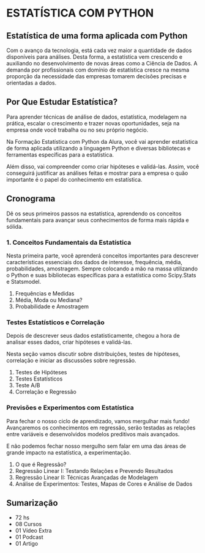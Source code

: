 # ESTATÍSTICA COM PYTHON
## Estatística de uma forma aplicada com Python

Com o avanço da tecnologia, está cada vez maior a quantidade de dados disponíveis para análises. Desta forma, a estatística vem crescendo e auxiliando no desenvolvimento de novas áreas como a Ciência de Dados. A demanda por profissionais com domínio de estatística cresce na mesma proporção da necessidade das empresas tomarem decisões precisas e orientadas a dados.

## Por Que Estudar Estatística?
Para aprender técnicas de análise de dados, estatística, modelagem na prática, escalar o crescimento e trazer novas oportunidades, seja na empresa onde você trabalha ou no seu próprio negócio.

Na Formação Estatística com Python da Alura, você vai aprender estatística de forma aplicada utilizando a linguagem Python e diversas bibliotecas e ferramentas específicas para a estatística.

Além disso, vai compreender como criar hipóteses e validá-las. Assim, você conseguirá justificar as análises feitas e mostrar para a empresa o quão importante é o papel do conhecimento em estatística.


## Cronograma
Dê os seus primeiros passos na estatística, aprendendo os conceitos fundamentais para avançar seus conhecimentos de forma mais rápida e sólida.

### 1. Conceitos Fundamentais da Estatística 

Nesta primeira parte, você aprenderá conceitos importantes para descrever características essenciais dos dados de interesse, frequência, média, probabilidades, amostragem. Sempre colocando a mão na massa utilizando o Python e suas bibliotecas específicas para a estatística como Scipy.Stats e Statsmodel.

1. Frequências e Medidas
2. Média, Moda ou Mediana?
3. Probabilidade e Amostragem

### Testes Estatísticos e Correlação

Depois de descrever seus dados estatisticamente, chegou a hora de analisar esses dados, criar hipóteses e validá-las.

Nesta seção vamos discutir sobre distribuições, testes de hipóteses, correlação e iniciar as discussões sobre regressão.

1. Testes de Hipóteses
2. Testes Estatísticos
3. Teste A/B
4. Correlação e Regressão

### Previsões e Experimentos com Estatística

Para fechar o nosso ciclo de aprendizado, vamos mergulhar mais fundo! Avançaremos os conhecimentos em regressão, serão testadas as relações entre variáveis e desenvolvidos modelos preditivos mais avançados.

E não podemos fechar nosso mergulho sem falar em uma das áreas de grande impacto na estatística, a experimentação.

1. O que é Regressão?
2. Regressão Linear I: Testando Relações e Prevendo Resultados
3. Regressão Linear II: Técnicas Avançadas de Modelagem
4. Análise de Experimentos: Testes, Mapas de Cores e Análise de Dados



## Sumarização

 - 72 hs
 - 08 Cursos
 - 01 Vídeo Extra
 - 01 Podcast
 - 01 Artigo
